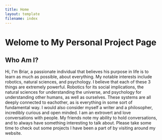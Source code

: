 ```yaml
---
title: Home
layout: template
filename: index
--- 
```


# Welome to My Personal Project Page  

## Who Am I?
Hi, I'm Briar, a passionate individual that believes his purpose in life is to learn as much as possible, about everything. My notable interests include robotics, natural sciences, and psychology. I believe that each of these 3 things are extremely powerful. Robotics for its social implications, the natural sciences for understanding the universe, and psychology for understanding other humans, as well as ourselves. These systems are all deeply connected to eachother, as is everything in some sort of fundamental way. I would also consider myself a writer and a philosopher, incredibly curious and open minded. I am an extrovert and love conversations with people. My friends note my ability to hold conversations, and to always have something interesting to talk about. Please take some time to check out some projects I have been a part of by visiting around my website.  

